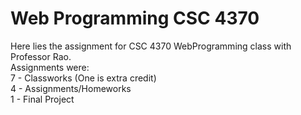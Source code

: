 # Web Programming CSC 4370
Here lies the assignment for CSC 4370 WebProgramming class with Professor Rao.  
Assignments were:  
7 - Classworks (One is extra credit)  
4 - Assignments/Homeworks  
1 - Final Project  